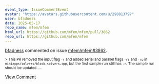 ```yaml
---
event_type: IssueCommentEvent
avatar: "https://avatars.githubusercontent.com/u/29881379?"
user: bfadness
date: 2025-05-17
repo_name: mfem/mfem
html_url: https://github.com/mfem/mfem/pull/3862
repo_url: https://github.com/mfem/mfem
---
```


<a href='https://github.com/bfadness' target='_blank'>bfadness</a> commented on issue <a href='https://github.com/mfem/mfem/pull/3862' target='_blank'>mfem/mfem#3862</a>.

<small>> This PR removed the input flag `-r` and added serial and parallel flags `-rs` and `-rp` in `miniapps/solvers/block-solvers.cpp`, but the first sample run still has `-r`. The sample run should be updated....</small>

<a href='https://github.com/mfem/mfem/pull/3862' target='_blank'>View Comment</a>